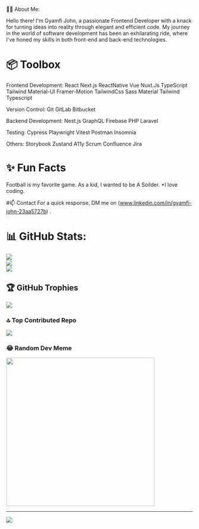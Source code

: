  👨‍💻 About Me:
 
Hello there! I'm Gyamfi John, a passionate Frontend Developer with a knack for turning ideas into reality through elegant and efficient code. My journey in the world of software development has been an exhilarating ride, where I've honed my skills in both front-end and back-end technologies.


# 📦 Toolbox
Frontend Development: React Next.js ReactNative Vue Nuxt.Js TypeScript Tailwind Material-UI 
Framer-Motion TailwindCss Sass Material Tailwind Typescript

Version Control: Git GitLab Bitbucket

Backend Development: Nest.js GraphQL Firebase PHP Laravel

Testing: Cypress Playwright Vitest Postman Insomnia

Others: Storybook Zustand A11y Scrum Confluence Jira

# ✨ Fun Facts
Football is my favorite game.
As a kid, I wanted to be A Soilder.
*I love coding.

#📫 Contact
For a quick response, DM me on  (www.linkedin.com/in/gyamfi-john-23aa5727b) .

# 📊 GitHub Stats:
![](https://github-readme-stats.vercel.app/api?username=gyamficodes&theme=dark&hide_border=false&include_all_commits=true&count_private=false)<br/>
![](https://github-readme-streak-stats.herokuapp.com/?user=gyamficodes&theme=dark&hide_border=false)<br/>
![](https://github-readme-stats.vercel.app/api/top-langs/?username=gyamficodes&theme=dark&hide_border=false&include_all_commits=true&count_private=false&layout=compact)

## 🏆 GitHub Trophies
![](https://github-profile-trophy.vercel.app/?username=gyamficodes&theme=gruvbox&no-frame=false&no-bg=true&margin-w=4)

### 🔝 Top Contributed Repo
![](https://github-contributor-stats.vercel.app/api?username=gyamficodes&limit=5&theme=dark&combine_all_yearly_contributions=true)

### 😂 Random Dev Meme
<img src='https://randommeme-five.vercel.app/' style="height: 400px;"/>

---
[![](https://visitcount.itsvg.in/api?id=gyamficodes&icon=4&color=0)](https://visitcount.itsvg.in)

<!-- Proudly created with GPRM ( https://gprm.itsvg.in ) -->
